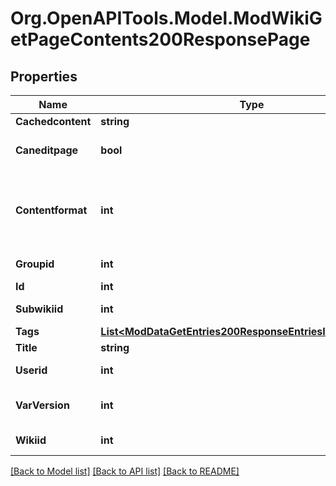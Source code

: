 # Org.OpenAPITools.Model.ModWikiGetPageContents200ResponsePage

## Properties

Name | Type | Description | Notes
------------ | ------------- | ------------- | -------------
**Cachedcontent** | **string** | Page contents. | 
**Caneditpage** | **bool** | True if user can edit the page. | [default to null]
**Contentformat** | **int** | cachedcontent format (1 &#x3D; HTML, 0 &#x3D; MOODLE, 2 &#x3D; PLAIN, or 4 &#x3D; MARKDOWN) | [optional] [default to null]
**Groupid** | **int** | Page&#39;s group ID. | [default to null]
**Id** | **int** | Page ID. | 
**Subwikiid** | **int** | Page&#39;s subwiki ID. | [default to null]
**Tags** | [**List&lt;ModDataGetEntries200ResponseEntriesInnerTagsInner&gt;**](ModDataGetEntries200ResponseEntriesInnerTagsInner.md) |  | [optional] 
**Title** | **string** | Page title. | 
**Userid** | **int** | Page&#39;s user ID. | [default to null]
**VarVersion** | **int** | Latest version of the page. | [optional] [default to null]
**Wikiid** | **int** | Page&#39;s wiki ID. | [default to null]

[[Back to Model list]](../README.md#documentation-for-models) [[Back to API list]](../README.md#documentation-for-api-endpoints) [[Back to README]](../README.md)


